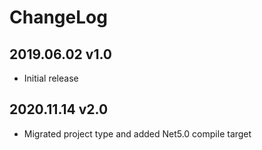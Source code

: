 # ChangeLog

## 2019.06.02 v1.0

- Initial release

## 2020.11.14 v2.0

- Migrated project type and added Net5.0 compile target

